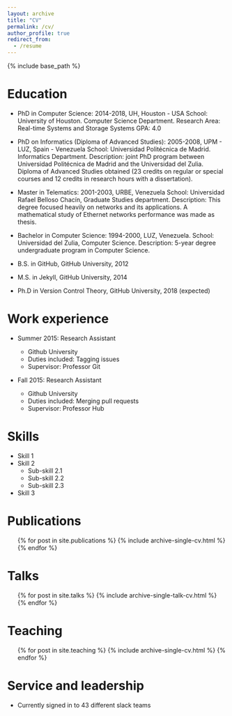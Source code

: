 ```yaml
---
layout: archive
title: "CV"
permalink: /cv/
author_profile: true
redirect_from:
  - /resume
---
```


{% include base_path %}

Education
======

* PhD in Computer Science: 2014-2018, UH, Houston - USA 
  School: University of Houston. Computer Science Department. 
  Research Area: Real-time Systems and Storage Systems
  GPA: 4.0 

* PhD on Informatics (Diploma of Advanced Studies): 2005-2008, UPM - LUZ, Spain - Venezuela 
  School: Universidad Politécnica de Madrid. Informatics Department. 
  Description: joint PhD program between Universidad Politécnica de Madrid and the Universidad del Zulia. Diploma of Advanced Studies obtained (23 credits on regular or special courses and 12 credits in research hours with a dissertation). 

* Master in Telematics: 2001-2003, URBE, Venezuela 
  School: Universidad Rafael Belloso Chacín, Graduate Studies department. 
  Description: This degree focused heavily on networks and its applications. A mathematical study of Ethernet networks performance was made as thesis. 

* Bachelor in Computer Science: 1994-2000, LUZ, Venezuela.
  School: Universidad del Zulia, Computer Science.
  Description: 5-year degree undergraduate program in Computer Science. 

* B.S. in GitHub, GitHub University, 2012
* M.S. in Jekyll, GitHub University, 2014
* Ph.D in Version Control Theory, GitHub University, 2018 (expected)

Work experience
======
* Summer 2015: Research Assistant
  * Github University
  * Duties included: Tagging issues
  * Supervisor: Professor Git

* Fall 2015: Research Assistant
  * Github University
  * Duties included: Merging pull requests
  * Supervisor: Professor Hub
  
Skills
======
* Skill 1
* Skill 2
  * Sub-skill 2.1
  * Sub-skill 2.2
  * Sub-skill 2.3
* Skill 3

Publications
======
  <ul>{% for post in site.publications %}
    {% include archive-single-cv.html %}
  {% endfor %}</ul>
  
Talks
======
  <ul>{% for post in site.talks %}
    {% include archive-single-talk-cv.html %}
  {% endfor %}</ul>
  
Teaching
======
  <ul>{% for post in site.teaching %}
    {% include archive-single-cv.html %}
  {% endfor %}</ul>
  
Service and leadership
======
* Currently signed in to 43 different slack teams
